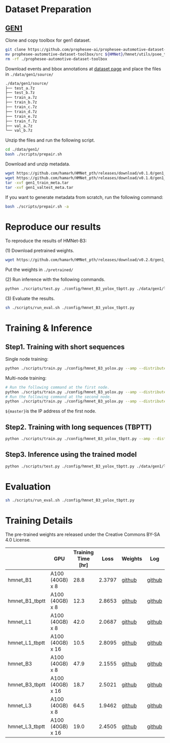 # Dataset Preparation

## [GEN1](https://www.prophesee.ai/2020/01/24/prophesee-gen1-automotive-detection-dataset/)

Clone and copy toolbox for gen1 dataset.

```bash
git clone https://github.com/prophesee-ai/prophesee-automotive-dataset-toolbox.git
mv prophesee-automotive-dataset-toolbox/src ${HMNet}/hmnet/utils/psee_toolbox
rm -rf ./prophesee-automotive-dataset-toolbox
```

Download events and bbox annotations at [dataset page](https://www.prophesee.ai/2020/01/24/prophesee-gen1-automotive-detection-dataset/) and place the files in `./data/gen1/source/`

```bash
./data/gen1/source/
├── test_a.7z
├── test_b.7z
├── train_a.7z
├── train_b.7z
├── train_c.7z
├── train_d.7z
├── train_e.7z
├── train_f.7z
├── val_a.7z
└── val_b.7z
```

Unzip the files and run the following script.

```bash
cd ./data/gen1/
bash ./scripts/prepair.sh
```

Download and unzip metadata.

```bash
wget https://github.com/hamarh/HMNet_pth/releases/download/v0.1.0/gen1_train_meta.tar
wget https://github.com/hamarh/HMNet_pth/releases/download/v0.1.0/gen1_valtest_meta.tar
tar -xvf gen1_train_meta.tar
tar -xvf gen1_valtest_meta.tar
```

If you want to generate metadata from scratch, run the following command:

```bash
bash ./scripts/prepair.sh -a
```

# Reproduce our results

To reproduce the results of HMNet-B3:

(1) Download pretrained weights.

```bash
wget https://github.com/hamarh/HMNet_pth/releases/download/v0.2.0/gen1_hmnet_B3_tbptt.pth
```
Put the weights in `./pretrained/`

(2) Run inference with the following commands.

```bash
python ./scripts/test.py ./config/hmnet_B3_yolox_tbptt.py ./data/gen1/list/test/ ./data/gen1/ --pretrained ./pretrained/gen1_hmnet_B3_tbptt.pth --fast --speed_test
```

(3) Evaluate the results.

```bash
sh ./scripts/run_eval.sh ./config/hmnet_B3_yolox_tbptt.py
```

# Training & Inference

## Step1. Training with short sequences

Single node training:

```bash
python ./scripts/train.py ./config/hmnet_B3_yolox.py --amp --distributed
```

Multi-node training:

```bash
# Run the following command at the first node.
python ./scripts/train.py ./config/hmnet_B3_yolox.py --amp --distributed --master ${master} --node 1/2
# Run the following command at the second node.
python ./scripts/train.py ./config/hmnet_B3_yolox.py --amp --distributed --master ${master} --node 2/2
```

`${master}`is the IP address of the first node.

## Step2. Training with long sequences (TBPTT)

```bash
python ./scripts/train.py ./config/hmnet_B3_yolox_tbptt.py --amp --distributed
```

## Step3. Inference using the trained model

```bash
python ./scripts/test.py ./config/hmnet_B3_yolox_tbptt.py ./data/gen1/list/test/ ./data/gen1/ --fast --speed_test
```

# Evaluation

```bash
sh ./scripts/run_eval.sh ./config/hmnet_B3_yolox_tbptt.py
```

# Training Details

The pre-trained weights are released under the Creative Commons BY-SA 4.0 License.

|  | GPU | Training Time [hr] | Loss | Weights | Log |
| --- | --- | --- | --- | --- | --- |
| hmnet_B1 | A100 (40GB) x 8 | 28.8 | 2.3797 | [github](https://github.com/hamarh/HMNet_pth/releases/download/v0.2.0/gen1_hmnet_B1.pth) | [github](https://github.com/hamarh/HMNet_pth/releases/download/v0.1.0/gen1_hmnet_B1.csv) |
| hmnet_B1_tbptt | A100 (40GB) x 8 | 12.3 | 2.8653 | [github](https://github.com/hamarh/HMNet_pth/releases/download/v0.2.0/gen1_hmnet_B1_tbptt.pth) | [github](https://github.com/hamarh/HMNet_pth/releases/download/v0.1.0/gen1_hmnet_B1_tbptt.csv) |
| hmnet_L1 | A100 (40GB) x 8 | 42.0 | 2.0687 | [github](https://github.com/hamarh/HMNet_pth/releases/download/v0.2.0/gen1_hmnet_L1.pth) | [github](https://github.com/hamarh/HMNet_pth/releases/download/v0.1.0/gen1_hmnet_L1.csv) |
| hmnet_L1_tbptt | A100 (40GB) x 16 | 10.5 | 2.8095 | [github](https://github.com/hamarh/HMNet_pth/releases/download/v0.2.0/gen1_hmnet_L1_tbptt.pth) | [github](https://github.com/hamarh/HMNet_pth/releases/download/v0.1.0/gen1_hmnet_L1_tbptt.csv) |
| hmnet_B3 | A100 (40GB) x 8 | 47.9 | 2.1555 | [github](https://github.com/hamarh/HMNet_pth/releases/download/v0.2.0/gen1_hmnet_B3.pth) | [github](https://github.com/hamarh/HMNet_pth/releases/download/v0.1.0/gen1_hmnet_B3.csv) |
| hmnet_B3_tbptt | A100 (40GB) x 16 | 18.7 | 2.5021 | [github](https://github.com/hamarh/HMNet_pth/releases/download/v0.2.0/gen1_hmnet_B3_tbptt.pth) | [github](https://github.com/hamarh/HMNet_pth/releases/download/v0.1.0/gen1_hmnet_B3_tbptt.csv) |
| hmnet_L3 | A100 (40GB) x 8 | 64.5 | 1.9462 | [github](https://github.com/hamarh/HMNet_pth/releases/download/v0.2.0/gen1_hmnet_L3.pth) | [github](https://github.com/hamarh/HMNet_pth/releases/download/v0.1.0/gen1_hmnet_L3.csv) |
| hmnet_L3_tbptt | A100 (40GB) x 16 | 19.0 | 2.4505 | [github](https://github.com/hamarh/HMNet_pth/releases/download/v0.2.0/gen1_hmnet_L3_tbptt.pth) | [github](https://github.com/hamarh/HMNet_pth/releases/download/v0.1.0/gen1_hmnet_L3_tbptt.csv) |
